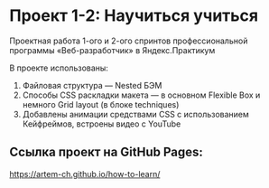 # Проект 1-2: Научиться учиться

Проектная работа 1-ого и 2-ого спринтов профессиональной программы «Веб-разработчик» в Яндекс.Практикум

В проекте использованы:
1. Файловая структура — Nested БЭМ
2. Способы CSS раскладки макета — в основном Flexible Box и немного Grid layout (в блоке techniques)
3. Добавлены анимации средствами CSS с использованием Кейфреймов, встроены видео с YouTube

## Ссылка проект на GitHub Pages:
https://artem-ch.github.io/how-to-learn/
